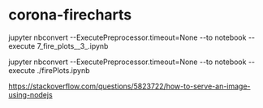 # corona-firecharts

jupyter nbconvert --ExecutePreprocessor.timeout=None --to notebook --execute 7_fire_plots__3_.ipynb

jupyter nbconvert --ExecutePreprocessor.timeout=None --to notebook --execute ./firePlots.ipynb


https://stackoverflow.com/questions/5823722/how-to-serve-an-image-using-nodejs
